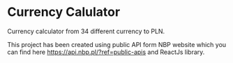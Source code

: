 # Currency Calulator

Currency calculator from 34 different currency to PLN. 

This project has been created using public API form NBP website which you can find here https://api.nbp.pl/?ref=public-apis and ReactJs library.